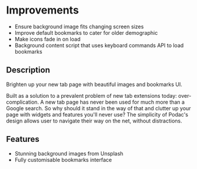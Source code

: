 # Improvements

- Ensure background image fits changing screen sizes
- Improve default bookmarks to cater for older demographic
- Make icons fade in on load
- Background content script that uses keyboard commands API to load bookmarks

## Description

Brighten up your new tab page with beautiful images and bookmarks UI.

Built as a solution to a prevalent problem of new tab extensions today: over-complication. A new tab page has never been used for much more than a Google search. So why should it stand in the way of that and clutter up your page with widgets and features you'll never use? The simplicity of Podac's design allows user to navigate their way on the net, without distractions.

## Features

- Stunning background images from Unsplash
- Fully customisable bookmarks interface
